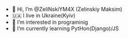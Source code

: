 - 👋 Hi, I’m @ZeliNskiYM4X (Zelinskiy Maksim)
- 🇺🇦 I live in Ukraine(Kyiv)
- 👀 I’m interested in programinig
- 🌱 I’m currently learning PytHon(Django)/JS

<!---
ZeliNskiYM4X/ZeliNskiYM4X is a ✨ special ✨ repository because its `README.md` (this file) appears on your GitHub profile.
You can click the Preview link to take a look at your changes.
--->
